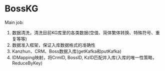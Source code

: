 # BossKG
Main job:
1. 数据清洗，清洗目前KG库里的各类数据(空值、简体繁体转换、特殊符号、重复等等)
2. 数据准入框架，保证入库数据格式的准确性
3. Kanzhun、CRM、Boss数据入库(getKafka和putKafka)
4. IDMapping映射，将CrmID, BossID, KzID匹配并入库(入库的唯一性策略，ReduceByKey)
